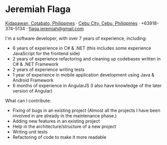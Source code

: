 <div class="resume-section-content">
    <h1 class="mb-0">
        Jeremiah
        <span class="text-primary">Flaga</span>
    </h1>
    <div class="subheading mb-5">
        <a href="https://www.google.com/maps/place/Kidapawan+City,+Cotabato/">Kidapawan, Cotabato, Philippines</a> · 
        <a href="https://www.google.com/maps/place/Cebu+City,+Cebu/">Cebu City, Cebu, Philippines</a> · 
        +63918-374-5134 ·
        <a href="mailto:name@email.com">flaga.jeremiah@gmail.com</a>
    </div>
    <p class="lead">I'm a software developer, with over 7 years of experience, including:</p>
    <ul>
        <li>6 years of experience in C# & .NET (this includes some experience JavaScript for the frontend side)</li>
        <li>2 years of experience refactoring and cleaning up codebases written in C# & .NET Framework</li>
        <li>2 years of experience writing tests</li>
        <li>1 year of experience in mobile application development using Java & Android Framework</li>
        <li>6 months of experience in AngularJS (I also have knowledge of the later version of Angular)</li>
    </ul>    
    <p class="lead">What can I contribute:</p>
    <ul>
        <li>Fixing of bugs in an existing project (Almost all the projects I have been involved in are already in the maintenance phase.)</li>
        <li>Adding new features in an existing project</li>
        <li>Help in the architecture/structure of a new project</li>
        <li>Writing unit tests</li>
        <li>Refactoring of code to make it more readable</li>
    </ul>
    <div class="social-icons">
        <a class="social-icon" href="#"><i class="fab fa-linkedin-in"></i></a>
        <a class="social-icon" href="#"><i class="fab fa-github"></i></a>
        <a class="social-icon" href="#"><i class="fab fa-twitter"></i></a>
        <a class="social-icon" href="#"><i class="fab fa-facebook-f"></i></a>
    </div>
</div>
